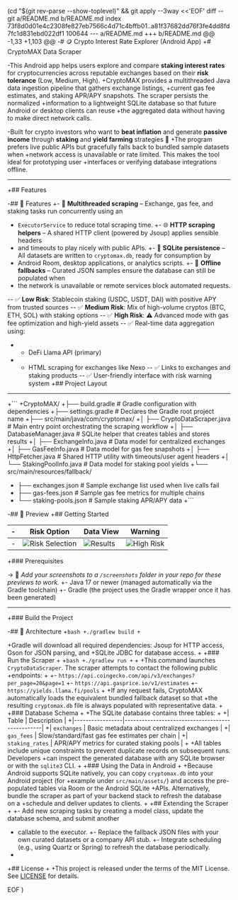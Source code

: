  (cd "$(git rev-parse --show-toplevel)" && git apply --3way <<'EOF' 
diff --git a/README.md b/README.md
index 73f8d0d01e4c2308fe827eb7566c4d71c4bffb01..a81f37682dd76f3fe4dd8fd7fc1d831ebd022df1 100644
--- a/README.md
+++ b/README.md
@@ -1,33 +1,103 @@
-# 🪙 Crypto Interest Rate Explorer (Android App)
+# CryptoMAX Data Scraper
 
-This Android app helps users explore and compare **staking interest rates** for cryptocurrencies across reputable exchanges based on their **risk tolerance** (Low, Medium, High).
+CryptoMAX provides a multithreaded Java data ingestion pipeline that gathers exchange listings, 
+current gas fee estimates, and staking APR/APY snapshots. The scraper persists the normalized 
+information to a lightweight SQLite database so that future Android or desktop clients can reuse 
+the aggregated data without having to make direct network calls.
 
-Built for crypto investors who want to **beat inflation** and generate **passive income** through **staking** and **yield farming** strategies 💸
+The program prefers live public APIs but gracefully falls back to bundled sample datasets when 
+network access is unavailable or rate limited. This makes the tool ideal for prototyping user 
+interfaces or verifying database integrations offline.
 
----
+## Features
 
-## 🚀 Features
+- 🧵 **Multithreaded scraping** – Exchange, gas fee, and staking tasks run concurrently using an
+  `ExecutorService` to reduce total scraping time.
+- 🌐 **HTTP scraping helpers** – A shared HTTP client (powered by Jsoup) applies sensible headers
+  and timeouts to play nicely with public APIs.
+- 💾 **SQLite persistence** – All datasets are written to `cryptomax.db`, ready for consumption by
+  Android Room, desktop applications, or analytics scripts.
+- 🛟 **Offline fallbacks** – Curated JSON samples ensure the database can still be populated when
+  the network is unavailable or remote services block automated requests.
 
-- ✅ **Low Risk**: Stablecoin staking (USDC, USDT, DAI) with positive APY from trusted sources
-- ✅ **Medium Risk**: Mix of high-volume cryptos (BTC, ETH, SOL) with staking options
-- ✅ **High Risk**: ⚠️ Advanced mode with gas fee optimization and high-yield assets
-- ✅ Real-time data aggregation using:
-  - DeFi Llama API (primary)
-  - HTML scraping for exchanges like Nexo
-- ✅ Links to exchanges and staking products
-- ✅ User-friendly interface with risk warning system
+## Project Layout
 
----
+```
+CryptoMAX/
+├── build.gradle               # Gradle configuration with dependencies
+├── settings.gradle            # Declares the Gradle root project name
+├── src/main/java/com/cryptomax/
+│   ├── CryptoDataScraper.java # Main entry point orchestrating the scraping workflow
+│   ├── DatabaseManager.java   # SQLite helper that creates tables and stores results
+│   ├── ExchangeInfo.java      # Data model for centralized exchanges
+│   ├── GasFeeInfo.java        # Data model for gas fee snapshots
+│   ├── HttpFetcher.java       # Shared HTTP utility with timeouts/user agent headers
+│   └── StakingPoolInfo.java   # Data model for staking pool yields
+└── src/main/resources/fallback/
+    ├── exchanges.json         # Sample exchange list used when live calls fail
+    ├── gas-fees.json          # Sample gas fee metrics for multiple chains
+    └── staking-pools.json     # Sample staking APR/APY data
+```
 
-## 🎥 Preview
+## Getting Started
 
-| Risk Option | Data View | Warning |
-|-------------|-----------|---------|
-| ![Risk Selection](screenshots/risk_options.png) | ![Results](screenshots/staking_data.png) | ![High Risk](screenshots/high_risk_warning.png) |
+### Prerequisites
 
-> 📸 *Add your screenshots to a `/screenshots` folder in your repo for these previews to work.*
+- Java 17 or newer (managed automatically via the Gradle toolchain)
+- Gradle (the project uses the Gradle wrapper once it has been generated)
 
----
+### Build the Project
 
-## 🧱 Architecture
+```bash
+./gradlew build
+```
 
+Gradle will download all required dependencies: Jsoup for HTTP access, Gson for JSON parsing, and
+SQLite JDBC for database access.
+
+### Run the Scraper
+
+```bash
+./gradlew run
+```
+
+This command launches `CryptoDataScraper`. The scraper attempts to contact the following public
+endpoints:
+
+- `https://api.coingecko.com/api/v3/exchanges?per_page=20&page=1`
+- `https://api.gasprice.io/v1/estimates`
+- `https://yields.llama.fi/pools`
+
+If any request fails, CryptoMAX automatically loads the equivalent bundled fallback dataset so that
+the resulting `cryptomax.db` file is always populated with representative data.
+
+### Database Schema
+
+The SQLite database contains three tables:
+
+| Table           | Description                                     |
+|-----------------|-------------------------------------------------|
+| `exchanges`     | Basic metadata about centralized exchanges      |
+| `gas_fees`      | Slow/standard/fast gas fee estimates per chain  |
+| `staking_rates` | APR/APY metrics for curated staking pools       |
+
+All tables include unique constraints to prevent duplicate records on subsequent runs. Developers
+can inspect the generated database with any SQLite browser or with the `sqlite3` CLI.
+
+### Using the Data in Android
+
+Because Android supports SQLite natively, you can copy `cryptomax.db` into your Android project (for
+example under `src/main/assets/`) and access the pre-populated tables via Room or the Android SQLite
+APIs. Alternatively, bundle the scraper as part of your backend stack to refresh the database on a
+schedule and deliver updates to clients.
+
+## Extending the Scraper
+
+- Add new scraping tasks by creating a model class, update the database schema, and submit another
+  callable to the executor.
+- Replace the fallback JSON files with your own curated datasets or a company API stub.
+- Integrate scheduling (e.g., using Quartz or Spring) to refresh the database periodically.
+
+## License
+
+This project is released under the terms of the MIT License. See [LICENSE](LICENSE) for details.
 
EOF
)
